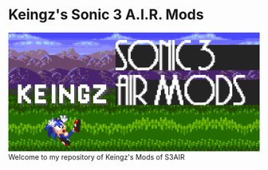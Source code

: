 # Keingz's Sonic 3 A.I.R. Mods
![](Media/repobanner.png?raw=true)
Welcome to my repository of Keingz's Mods of S3AIR
